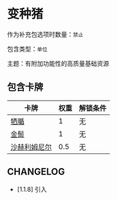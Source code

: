 # 变种猪

作为补充包选项时数量：`禁止`

包含类型：`单位`

主题：有附加功能性的高质量基础资源

## 包含卡牌

卡牌 | 权重 | 解锁条件
--- | --- | ---
[牺腯](../卡牌/牺腯.md) | 1 | 无
[金鬃](../卡牌/金鬃.md) | 1 | 无
[沙赫利姆尼尔](../卡牌/沙赫利姆尼尔.md) | 0.5 | 无

## CHANGELOG

- [1.1.8] 引入
